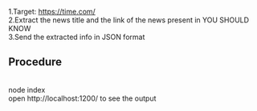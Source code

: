 1.Target: https://time.com/
<br>
2.Extract the news title and the link of the news present in YOU SHOULD KNOW
<br>
3.Send the extracted info in JSON format
<br>

<h2>Procedure</h2>
<br>
node index
<br>
open http://localhost:1200/ to see the output
